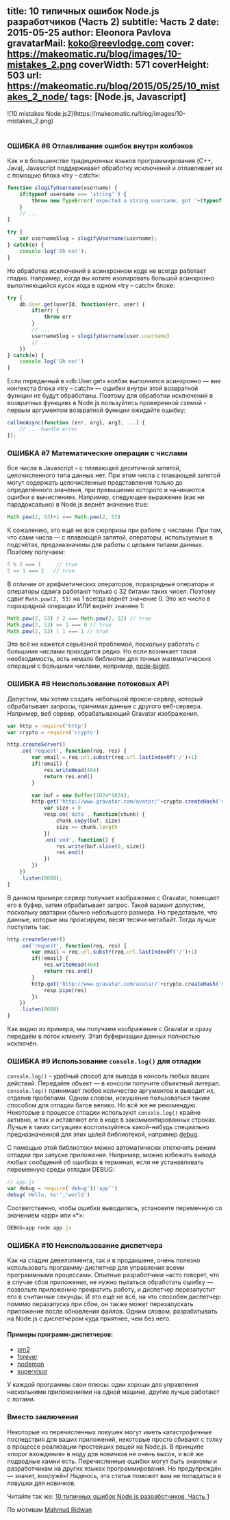 title: 10 типичных ошибок Node.js разработчиков (Часть 2)
subtitle: Часть 2
date: 2015-05-25
author: Eleonora Pavlova
gravatarMail: koko@reevlodge.com
cover: https://makeomatic.ru/blog/images/10-mistakes_2.png
coverWidth: 571
coverHeight: 503
url: https://makeomatic.ru/blog/2015/05/25/10_mistakes_2_node/
tags: [Node.js, Javascript]
---

<div class="text-center">
![10 mistakes Node.js2](https://makeomatic.ru/blog/images/10-mistakes_2.png)
</div>
<br/>

### ОШИБКА #6  Отлавливание ошибок внутри колбэков

Как и в большинстве традиционных языков программирования (C++, Java), Javascript поддерживает обработку исключений и отлавливает их с помощью блока «try – catch»:

<!-- more -->

```js
function slugifyUsername(username) {
	if(typeof username === 'string’') {
		throw new TypeError('expected a string username, got '+(typeof username))
	}
	// ...
}

try {
	var usernameSlug = slugifyUsername(username);
} catch(e) {
	console.log('Oh no!');
}
```

Но обработка исключений в асинхронном коде не всегда работает гладко. Например, когда вы хотите изолировать большой асинхронно выполняющийся кусок кода в одном «try – catch» блоке:

```js
try {
	db.User.get(userId, function(err, user) {
		if(err) {
			throw err
		}
		// ...
		usernameSlug = slugifyUsername(user.username)
		// ...
	})
} catch(e) {
	console.log('Oh no!')
}
```

Если переданный в «db.User.get» колбэк выполнится асинхронно — вне контекста блока «try – catch» — ошибки внутри этой возвратной функции не будут обработаны. Поэтому для обработки исключений в возвратных функциях в Node.js пользуйтесь проверенной схемой - первым аргументом возвратной функции ожидайте ошибку:

```js
callmeAsync(function (err, arg1, arg2, ...) {
	// ... handle error
});
```

<!-- more -->

### ОШИБКА #7  Математические операции с числами

Все числа в Javascript – с плавающей десятичной запятой, целочисленного типа данных нет. При этом числа с плавающей запятой могут содержать целочисленные представления только до определённого значения,  при превышении которого и начинаются ошибки в вычислениях. Например, следующее выражение (как ни парадоксально) в Node.js вернёт значение true:

```js
Math.pow(2, 53)+1 === Math.pow(2, 53)
```

К сожалению, это ещё не все сюрпризы при работе с числами. При том, что сами числа — с плавающей запятой, операторы, используемые в подсчётах, предзназначены для работы с целыми типами данных. Поэтому получаем:

```js
5 % 2 === 1     // true
5 >> 1 === 2   // true
```

В отличие от арифметических операторов, поразрядные операторы и операторы сдвига работают только с 32 битами таких чисел. Поэтому сдвиг  `Math.pow(2, 53)` на 1 всегда вернёт значение 0. Это же число в поразрядной операции ИЛИ вернёт значене 1:

```js
Math.pow(2, 53) / 2 === Math.pow(2, 52) // true
Math.pow(2, 53) >> 1 === 0 // true
Math.pow(2, 53) | 1 === 1 // true
```

Это всё не кажется серьёзной проблемой, поскольку работать с большими числами приходится редко. Но если возникает такая необходимость, есть немало библиотек для точных математических операций с большими числами, например, [node-bigint](https://www.npmjs.com/package/bignum).

### ОШИБКА #8  Неиспользование потоковых API

Допустим, мы хотим создать небольшой прокси-сервер, который обрабатывает запросы, принимая данные с другого веб-сервера. Например, веб сервер, обрабатывающий Gravatar изображения.  

```js
var http = require('http')
var crypto = require('crypto')

http.createServer()
	.on('request', function(req, res) {
		var email = req.url.substr(req.url.lastIndexOf('/')+1)
		if(!email) {
			res.writeHead(404)
			return res.end()
		}

		var buf = new Buffer(1024*1024);
		http.get('http://www.gravatar.com/avatar/'+crypto.createHash('md5').update(email).digest('hex'), function(resp) {
			var size = 0
			resp.on('data', function(chunk) {
				chunk.copy(buf, size)
				size += chunk.length
			})
			.on('end', function() {
				res.write(buf.slice(0, size))
				res.end()
			})
		})
	})
	.listen(8080);
}
```

В данном примере сервер получает изображение с Gravatar, помещает его в буфер, затем обрабатывает запрос. Такой вариант допустим, поскольку аватарки обычно небольшого размера. Но представьте, что данные, которые мы проксируем, весят тесячи мегабайт. Тогда лучше поступить так:

```js
http.createServer()
	.on('request', function(req, res) {
		var email = req.url.substr(req.url.lastIndexOf('/')+1)
		if(!email) {
			res.writeHead(404)
			return res.end()
		}
		http.get('http://www.gravatar.com/avatar/'+crypto.createHash('md5').update(email).digest('hex'), function(resp) {
			resp.pipe(res)
		})
	})
	.listen(8080)
}
```

Как видно из примера, мы получаем изображение с Gravatar и сразу передаём в поток клиенту. Этап буферизации данных полностью исключён.

### ОШИБКА #9  Использование `console.log()` для отладки

`console.log()` – удобный способ для вывода в консоль любых ваших действий. Передайте объект — в консоли получите объектный литерал. `console.log()`  принимает любое количество аргументов и выводит их, отделив пробелами. Одним словом, искушение пользоваться таким способом для отладки багов велико. Но всё же не рекомендую. Некоторые в процессе отладки используют `console.log()` крайне активно, и так и оставляют его в коде в закомментированных строках. Лучше в таких ситуациях воспользуйтесь какой-нибудь специально предназначенной для этих целей библиотекой, например [debug](https://www.npmjs.com/package/debug).

С помощью этой библиотеки можно автоматически отключить режим отладки при запуске приложения. Например, можно избежать вывода любых сообщений об ошибках в терминал, если не устанавливать переменную среды отладки DEBUG:

```js
// app.js
var debug = require('debug')('app’')
debug('Hello, %s!','world')
```

Соответственно, чтобы ошибки выводились, установите переменную со значением «app» или «\*»:

```js
DEBUG=app node app.js
```

### ОШИБКА #10  Неиспользование диспетчера

Как на стадии девелопмента, так и в продакшене,  очень полезно использовать программу-диспетчер для управления всеми программными процессами. Опытные разработчики часто говорят, что в случае сбоя приложения, не нужно пытаться обработать ошибку — позвольте приложению прекратить работу, и диспетчер перезапустит его в считанные секунды. И это ещё не всё, на что способен диспетчер: помимо перазапуска при сбое, он также может перезапускать приложение после обновления файлов. Одним словом, разрабатывать на Node.js с диспетчером куда приятнее, чем без него.

#### Примеры программ-диспетчеров:
* [pm2](https://www.npmjs.com/package/pm2)
* [forever](https://www.npmjs.com/package/pm2)
* [nodemon](https://www.npmjs.com/package/pm2)
* [supervisor](https://www.npmjs.com/package/supervisor)

У каждой программы свои плюсы: одни хороши для управления несколькими приложениями на одной машине, другие лучше работают с логами.

### Вместо заключения

Некоторые из перечисленных ловушек могут иметь катастрофичные последствия для ваших приложений, некоторые просто сбивают с толку в процессе реализации простейших вещей на Node.js. В принципе «порог вхождения» в ноду для новичков не очень высок, и всё же подводные камни есть. Перечисленные ошибки могут быть знакомы и разработчикам на других языках программирования. Но предупреждён — значит, вооружён! Надеюсь, эта статья поможет вам не попадаться в ловушки для новичков.

Читайте так же: [10 типичных ошибок Node.js разработчиков, Часть 1](https://makeomatic.ru/blog/2015/04/28/10_mistakes_node/)

По мотивам [Mahmud Ridwan](http://www.toptal.com/nodejs/top-10-common-nodejs-developer-mistakes)

